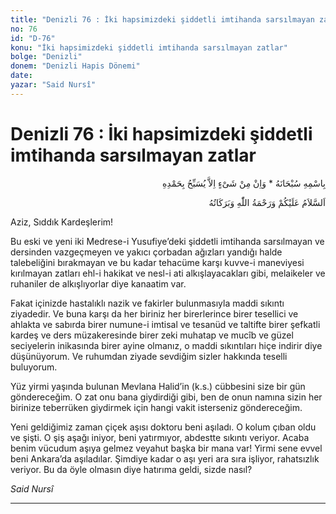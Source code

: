 ```yaml
---
title: "Denizli 76 : İki hapsimizdeki şiddetli imtihanda sarsılmayan zatlar"
no: 76
id: "D-76"
konu: "İki hapsimizdeki şiddetli imtihanda sarsılmayan zatlar"
bolge: "Denizli"
donem: "Denizli Hapis Dönemi"
date: 
yazar: "Said Nursî"
---
```


# Denizli 76 : İki hapsimizdeki şiddetli imtihanda sarsılmayan zatlar

<p class="arabic" dir="rtl" title="Meal: “Subhân Allah’ın adıyla” * “Hiçbir şey yoktur ki O'nu hamd ile tesbih etmesin” [İsrâ 17:44]">بِاسْمِهِ سُبْحَانَهُ * وَاِنْ مِنْ شَىْءٍ اِلاَّ يُسَبِّحُ بِحَمْدِهِ</p>

<p class="arabic" dir="rtl" title="Meal: “Allah’ın selâmı, rahmeti ve bereketleri, üzerinize olsun.”">اَلسَّلاَمُ عَلَيْكُمْ وَرَحْمَةُ اللّٰهِ وَبَرَكَاتُهُ</p>

Aziz, Sıddık Kardeşlerim!

Bu eski ve yeni iki Medrese-i Yusufiye’deki şiddetli imtihanda sarsılmayan ve dersinden vazgeçmeyen ve yakıcı çorbadan ağızları yandığı halde talebeliğini bırakmayan ve bu kadar tehacüme karşı kuvve-i maneviyesi kırılmayan zatları ehl-i hakikat ve nesl-i ati alkışlayacakları gibi, melaikeler ve ruhaniler de alkışlıyorlar diye kanaatim var.

Fakat içinizde hastalıklı nazik ve fakirler bulunmasıyla maddi sıkıntı ziyadedir. Ve buna karşı da her biriniz her birerlerince birer tesellici ve ahlakta ve sabırda birer numune-i imtisal ve tesanüd ve taltifte birer şefkatli kardeş ve ders müzakeresinde birer zeki muhatap ve mucîb ve güzel seciyelerin inikasında birer ayine olmanız, o maddi sıkıntıları hiçe indirir diye düşünüyorum. Ve ruhumdan ziyade sevdiğim sizler hakkında teselli buluyorum.

Yüz yirmi yaşında bulunan Mevlana Halid’in (k.s.) cübbesini size bir gün göndereceğim. O zat onu bana giydirdiği gibi, ben de onun namına sizin her birinize teberrüken giydirmek için hangi vakit isterseniz göndereceğim.

Yeni geldiğimiz zaman çiçek aşısı doktoru beni aşıladı. O kolum çıban oldu ve şişti. O şiş aşağı iniyor, beni yatırmıyor, abdestte sıkıntı veriyor. Acaba benim vücudum aşıya gelmez veyahut başka bir mana var! Yirmi sene evvel beni Ankara’da aşıladılar. Şimdiye kadar o aşı yeri ara sıra işliyor, rahatsızlık veriyor. Bu da öyle olmasın diye hatırıma geldi, sizde nasıl?

*Said Nursî*

***
